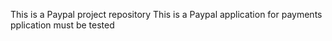 This is a Paypal project repository
This is a Paypal application for payments
pplication must be tested
